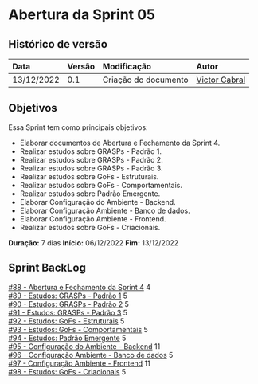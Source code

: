 # Abertura da Sprint 05

## Histórico de versão

| **Data**   | **Versão** | **Modificação**       | **Autor**                                            |
| :--------- | :--------- | :-------------------  | :--------------------------------------------------- |
| 13/12/2022 | 0.1        | Criação do documento  | [Victor Cabral](https://github.com/victordscabral)   |

## Objetivos

Essa Sprint tem como principais objetivos:

- Elaborar documentos de Abertura e Fechamento da Sprint 4.
- Realizar estudos sobre GRASPs - Padrão 1.
- Realizar estudos sobre GRASPs - Padrão 2.
- Realizar estudos sobre GRASPs - Padrão 3.
- Realizar estudos sobre GoFs - Estruturais.
- Realizar estudos sobre GoFs - Comportamentais.
- Realizar estudos sobre Padrão Emergente.
- Elaborar Configuração do Ambiente - Backend.
- Elaborar Configuração Ambiente - Banco de dados.
- Elaborar Configuração Ambiente - Frontend.
- Realizar estudos sobre GoFs - Criacionais.

**Duração:** 7 dias
**Início:** 06/12/2022
**Fim:** 13/12/2022

## Sprint BackLog

[#88 - Abertura e Fechamento da Sprint 4](https://github.com/UnBArqDsw2022-2/2022.2_G4_IDotPet/issues/88)  4
<br>
[#89 - Estudos: GRASPs - Padrão 1](https://github.com/UnBArqDsw2022-2/2022.2_G4_IDotPet/issues/89)  5
<br>
[#90 - Estudos: GRASPs - Padrão 2](https://github.com/UnBArqDsw2022-2/2022.2_G4_IDotPet/issues/90) 5
<br>
[#91 - Estudos: GRASPs - Padrão 3](https://github.com/UnBArqDsw2022-2/2022.2_G4_IDotPet/issues/91) 5
<br>
[#92 - Estudos: GoFs - Estruturais](https://github.com/UnBArqDsw2022-2/2022.2_G4_IDotPet/issues/92) 5
<br>
[#93 - Estudos: GoFs - Comportamentais](https://github.com/UnBArqDsw2022-2/2022.2_G4_IDotPet/issues/93) 5
<br>
[#94 - Estudos: Padrão Emergente](https://github.com/UnBArqDsw2022-2/2022.2_G4_IDotPet/issues/94) 5
<br>
[#95 - Configuração do Ambiente - Backend](https://github.com/UnBArqDsw2022-2/2022.2_G4_IDotPet/issues/95) 11
<br>
[#96 - Configuração Ambiente - Banco de dados](https://github.com/UnBArqDsw2022-2/2022.2_G4_IDotPet/issues/96) 5
<br>
[#97 - Configuração Ambiente - Frontend](https://github.com/UnBArqDsw2022-2/2022.2_G4_IDotPet/issues/97) 11
<br>
[#98 - Estudos: GoFs - Criacionais](https://github.com/UnBArqDsw2022-2/2022.2_G4_IDotPet/issues/98) 5